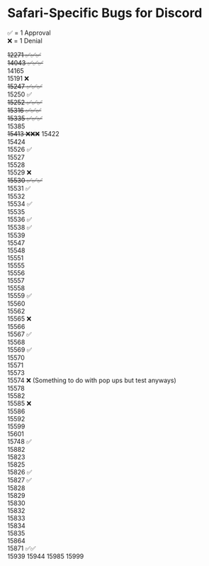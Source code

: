 # Safari-Specific Bugs for Discord  
✅ = 1 Approval  
❌ = 1 Denial  

~~12271 ✅✅✅~~  
~~14043 ✅✅✅~~  
14165  
15191 ❌  
~~15247 ✅✅✅~~    
15250 ✅  
~~15252 ✅✅✅~~  
~~15316 ✅✅✅~~  
~~15335 ✅✅✅~~  
15385  
~~15413 ❌❌❌~~ 
15422   
15424  
15526 ✅  
15527  
15528  
15529 ❌  
~~15530 ✅✅✅~~   
15531 ✅  
15532   
15534 ✅  
15535   
15536 ✅   
15538 ✅  
15539   
15547  
15548  
15551  
15555  
15556  
15557  
15558  
15559 ✅  
15560  
15562  
15565 ❌  
15566  
15567 ✅  
15568  
15569 ✅  
15570  
15571  
15573  
15574 ❌ (Something to do with pop ups but test anyways)  
15578  
15582   
15585 ❌  
15586  
15592  
15599  
15601  
15748 ✅    
15882  
15823   
15825  
15826 ✅  
15827 ✅   
15828  
15829   
15830  
15832  
15833  
15834  
15835  
15864  
15871 ✅✅  
15939
15944
15985
15999

